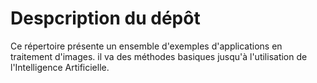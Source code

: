 # Despcription du dépôt

Ce répertoire présente un ensemble d'exemples d'applications en traitement d'images.
il va des méthodes basiques jusqu'à l'utilisation de l'Intelligence Artificielle.